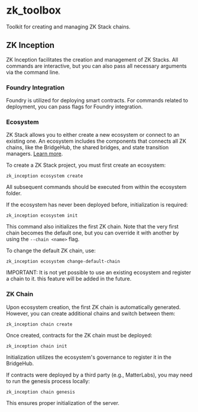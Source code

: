 # zk_toolbox

Toolkit for creating and managing ZK Stack chains.

## ZK Inception

ZK Inception facilitates the creation and management of ZK Stacks. All commands are interactive, but you can also pass
all necessary arguments via the command line.

### Foundry Integration

Foundry is utilized for deploying smart contracts. For commands related to deployment, you can pass flags for Foundry
integration.

### Ecosystem

ZK Stack allows you to either create a new ecosystem or connect to an existing one. An ecosystem includes the components
that connects all ZK chains, like the BridgeHub, the shared bridges, and state transition managers.
[Learn more](https://docs.zksync.io/zk-stack/components/shared-bridges.html).

To create a ZK Stack project, you must first create an ecosystem:

`zk_inception ecosystem create`

All subsequent commands should be executed from within the ecosystem folder.

If the ecosystem has never been deployed before, initialization is required:

`zk_inception ecosystem init`

This command also initializes the first ZK chain. Note that the very first chain becomes the default one, but you can
override it with another by using the `--chain <name>` flag.

To change the default ZK chain, use:

`zk_inception ecosystem change-default-chain`

IMPORTANT: It is not yet possible to use an existing ecosystem and register a chain to it. this feature will be added in
the future.

### ZK Chain

Upon ecosystem creation, the first ZK chain is automatically generated. However, you can create additional chains and
switch between them:

`zk_inception chain create`

Once created, contracts for the ZK chain must be deployed:

`zk_inception chain init`

Initialization utilizes the ecosystem's governance to register it in the BridgeHub.

If contracts were deployed by a third party (e.g., MatterLabs), you may need to run the genesis process locally:

`zk_inception chain genesis`

This ensures proper initialization of the server.
